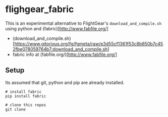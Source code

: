 flighgear_fabric
=========================================

This is an experimental alternative to FlightGear's `download_and_compile.sh` using python and (fabric)[http://www.fabfile.org/]

- (download_and_compile.sh)[https://www.gitorious.org/fg/fgmeta/raw/e3d55cf1361f53c8b850b7c452fbe078059764b7:download_and_compile.sh]
- fabric info at (fabfile.org/)[http://www.fabfile.org/]

Setup
---------------------------

Its assumed that git, python and pip are already installed.


```
# install fabric
pip install fabric

# clone this repos
git clone 

```

